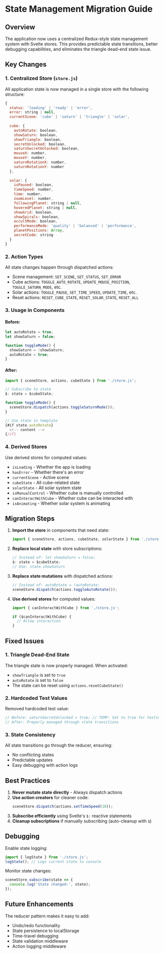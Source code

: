 # State Management Migration Guide

## Overview

The application now uses a centralized Redux-style state management system with Svelte stores. This provides predictable state transitions, better debugging capabilities, and eliminates the triangle dead-end state issue.

## Key Changes

### 1. Centralized Store (`store.js`)

All application state is now managed in a single store with the following structure:

```javascript
{
  status: 'loading' | 'ready' | 'error',
  error: string | null,
  currentScene: 'cube' | 'saturn' | 'triangle' | 'solar',
  
  cube: {
    autoRotate: boolean,
    showSaturn: boolean,
    showTriangle: boolean,
    secretUnlocked: boolean,
    saturnSecretUnlocked: boolean,
    mouseX: number,
    mouseY: number,
    saturnRotationX: number,
    saturnRotationY: number
  },
  
  solar: {
    isPaused: boolean,
    timeSpeed: number,
    time: number,
    zoomLevel: number,
    followingPlanet: string | null,
    hoveredPlanet: string | null,
    showGrid: boolean,
    showSpirals: boolean,
    occultMode: boolean,
    performanceMode: 'quality' | 'balanced' | 'performance',
    planetPositions: Array,
    secretCode: string
  }
}
```

### 2. Action Types

All state changes happen through dispatched actions:

- Scene management: `SET_SCENE`, `SET_STATUS`, `SET_ERROR`
- Cube actions: `TOGGLE_AUTO_ROTATE`, `UPDATE_MOUSE_POSITION`, `TOGGLE_SATURN_MODE`, etc.
- Solar actions: `TOGGLE_PAUSE`, `SET_TIME_SPEED`, `UPDATE_TIME`, etc.
- Reset actions: `RESET_CUBE_STATE`, `RESET_SOLAR_STATE`, `RESET_ALL`

### 3. Usage in Components

#### Before:
```javascript
let autoRotate = true;
let showSaturn = false;

function toggleMode() {
  showSaturn = !showSaturn;
  autoRotate = true;
}
```

#### After:
```javascript
import { sceneStore, actions, cubeState } from './store.js';

// Subscribe to state
$: state = $cubeState;

function toggleMode() {
  sceneStore.dispatch(actions.toggleSaturnMode());
}

// Use state in template
{#if state.autoRotate}
  <!-- content -->
{/if}
```

### 4. Derived Stores

Use derived stores for computed values:

- `isLoading` - Whether the app is loading
- `hasError` - Whether there's an error
- `currentScene` - Active scene
- `cubeState` - All cube-related state
- `solarState` - All solar system state
- `isManualControl` - Whether cube is manually controlled
- `canInteractWithCube` - Whether cube can be interacted with
- `isAnimating` - Whether solar system is animating

## Migration Steps

1. **Import the store** in components that need state:
   ```javascript
   import { sceneStore, actions, cubeState, solarState } from './store.js';
   ```

2. **Replace local state** with store subscriptions:
   ```javascript
   // Instead of: let showSaturn = false;
   $: state = $cubeState;
   // Use: state.showSaturn
   ```

3. **Replace state mutations** with dispatched actions:
   ```javascript
   // Instead of: autoRotate = !autoRotate;
   sceneStore.dispatch(actions.toggleAutoRotate());
   ```

4. **Use derived stores** for computed values:
   ```javascript
   import { canInteractWithCube } from './store.js';
   
   if ($canInteractWithCube) {
     // Allow interaction
   }
   ```

## Fixed Issues

### 1. Triangle Dead-End State
The triangle state is now properly managed. When activated:
- `showTriangle` is set to `true`
- `autoRotate` is set to `false`
- The state can be reset using `actions.resetCubeState()`

### 2. Hardcoded Test Values
Removed hardcoded test value:
```javascript
// Before: saturnSecretUnlocked = true; // TEMP: Set to true for testing
// After: Properly managed through state transitions
```

### 3. State Consistency
All state transitions go through the reducer, ensuring:
- No conflicting states
- Predictable updates
- Easy debugging with action logs

## Best Practices

1. **Never mutate state directly** - Always dispatch actions
2. **Use action creators** for cleaner code:
   ```javascript
   sceneStore.dispatch(actions.setTimeSpeed(10));
   ```
3. **Subscribe efficiently** using Svelte's `$:` reactive statements
4. **Cleanup subscriptions** if manually subscribing (auto-cleanup with `$`)

## Debugging

Enable state logging:
```javascript
import { logState } from './store.js';
logState(); // Logs current state to console
```

Monitor state changes:
```javascript
sceneStore.subscribe(state => {
  console.log('State changed:', state);
});
```

## Future Enhancements

The reducer pattern makes it easy to add:
- Undo/redo functionality
- State persistence to localStorage
- Time-travel debugging
- State validation middleware
- Action logging middleware